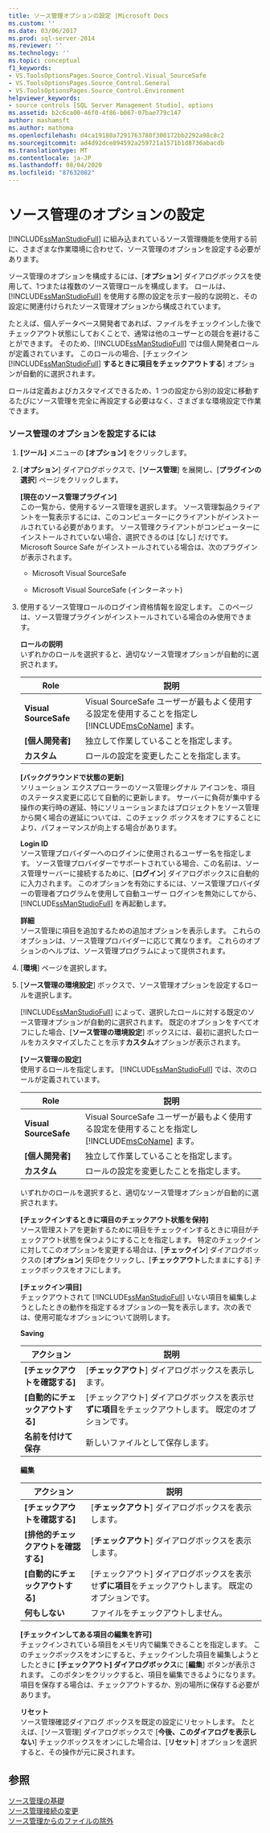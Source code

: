 ```yaml
---
title: ソース管理オプションの設定 |Microsoft Docs
ms.custom: ''
ms.date: 03/06/2017
ms.prod: sql-server-2014
ms.reviewer: ''
ms.technology: ''
ms.topic: conceptual
f1_keywords:
- VS.ToolsOptionsPages.Source_Control.Visual_SourceSafe
- VS.ToolsOptionsPages.Source_Control.General
- VS.ToolsOptionsPages.Source_Control.Environment
helpviewer_keywords:
- source controls [SQL Server Management Studio], options
ms.assetid: b2c6ca00-46f0-4f86-b067-07bae779c147
author: mashamsft
ms.author: mathoma
ms.openlocfilehash: d4ca19180a7291763780f300172bb2292a98c8c2
ms.sourcegitcommit: ad4d92dce894592a259721a1571b1d8736abacdb
ms.translationtype: MT
ms.contentlocale: ja-JP
ms.lasthandoff: 08/04/2020
ms.locfileid: "87632082"
---
```

# <a name="set-source-control-options"></a>ソース管理のオプションの設定
  [!INCLUDE[ssManStudioFull](../includes/ssmanstudiofull-md.md)] に組み込まれているソース管理機能を使用する前に、さまざまな作業環境に合わせて、ソース管理のオプションを設定する必要があります。  
  
 ソース管理のオプションを構成するには、[**オプション**] ダイアログボックスを使用して、1つまたは複数のソース管理ロールを構成します。 ロールは、[!INCLUDE[ssManStudioFull](../includes/ssmanstudiofull-md.md)] を使用する際の設定を示す一般的な説明と、その設定に関連付けられたソース管理オプションから構成されています。  
  
 たとえば、個人データベース開発者であれば、ファイルをチェックインした後でチェックアウト状態にしておくことで、通常は他のユーザーとの競合を避けることができます。 そのため、[!INCLUDE[ssManStudioFull](../includes/ssmanstudiofull-md.md)] では個人開発者ロールが定義されています。 このロールの場合、[チェックイン [!INCLUDE[ssManStudioFull](../includes/ssmanstudiofull-md.md)] **するときに項目をチェックアウトする**] オプションが自動的に選択されます。  
  
 ロールは定義およびカスタマイズできるため、1 つの設定から別の設定に移動するたびにソース管理を完全に再設定する必要はなく、さまざまな環境設定で作業できます。  
  
### <a name="to-set-source-control-options"></a>ソース管理のオプションを設定するには  
  
1.  **[ツール]** メニューの **[オプション]** をクリックします。  
  
2.  [**オプション**] ダイアログボックスで、[**ソース管理**] を展開し、[**プラグインの選択**] ページをクリックします。  
  
     **[現在のソース管理プラグイン]**  
     この一覧から、使用するソース管理を選択します。 ソース管理製品クライアントを一覧表示するには、このコンピューターにクライアントがインストールされている必要があります。 ソース管理クライアントがコンピューターにインストールされていない場合、選択できるのは [なし] だけです。 Microsoft Source Safe がインストールされている場合は、次のプラグインが表示されます。  
  
    -   Microsoft Visual SourceSafe  
  
    -   Microsoft Visual SourceSafe (インターネット)  
  
3.  使用するソース管理ロールのログイン資格情報を設定します。 このページは、ソース管理プラグインがインストールされている場合のみ使用できます。  
  
     **ロールの説明**  
     いずれかのロールを選択すると、適切なソース管理オプションが自動的に選択されます。  
  
    |Role|説明|  
    |----------|-----------------|  
    |**Visual SourceSafe**|Visual SourceSafe ユーザーが最もよく使用する設定を使用することを指定し [!INCLUDE[msCoName](../includes/msconame-md.md)] ます。|  
    |**[個人開発者]**|独立して作業していることを指定します。|  
    |**カスタム**|ロールの設定を変更したことを指定します。|  
  
     **[バックグラウンドで状態の更新]**  
     ソリューション エクスプローラーのソース管理シグナル アイコンを、項目のステータス変更に応じて自動的に更新します。 サーバーに負荷が集中する操作の実行時の遅延、特にソリューションまたはプロジェクトをソース管理から開く場合の遅延については、このチェック ボックスをオフにすることにより、パフォーマンスが向上する場合があります。  
  
     **Login ID**  
     ソース管理プロバイダーへのログインに使用されるユーザー名を指定します。 ソース管理プロバイダーでサポートされている場合、この名前は、ソース管理サーバーに接続するために、[**ログイン**] ダイアログボックスに自動的に入力されます。 このオプションを有効にするには、ソース管理プロバイダーの管理者プログラムを使用して自動ユーザー ログインを無効にしてから、[!INCLUDE[ssManStudioFull](../includes/ssmanstudiofull-md.md)] を再起動します。  
  
     **詳細**  
     ソース管理に項目を追加するための追加オプションを表示します。 これらのオプションは、ソース管理プロバイダーに応じて異なります。 これらのオプションのヘルプは、ソース管理プログラムによって提供されます。  
  
4.  [**環境**] ページを選択します。  
  
5.  [**ソース管理の環境設定**] ボックスで、ソース管理オプションを設定するロールを選択します。  
  
     [!INCLUDE[ssManStudioFull](../includes/ssmanstudiofull-md.md)] によって、選択したロールに対する既定のソース管理オプションが自動的に選択されます。 既定のオプションをすべてオフにした場合、[**ソース管理の環境設定**] ボックスには、最初に選択したロールをカスタマイズしたことを示す**カスタム**オプションが表示されます。  
  
     **[ソース管理の設定]**  
     使用するロールを指定します。 [!INCLUDE[ssManStudioFull](../includes/ssmanstudiofull-md.md)] では、次のロールが定義されています。  
  
    |Role|説明|  
    |----------|-----------------|  
    |**Visual SourceSafe**|Visual SourceSafe ユーザーが最もよく使用する設定を使用することを指定し [!INCLUDE[msCoName](../includes/msconame-md.md)] ます。|  
    |**[個人開発者]**|独立して作業していることを指定します。|  
    |**カスタム**|ロールの設定を変更したことを指定します。|  
  
     いずれかのロールを選択すると、適切なソース管理オプションが自動的に選択されます。  
  
     **[チェックインするときに項目のチェックアウト状態を保持]**  
     ソース管理ストアを更新するために項目をチェックインするときに項目がチェックアウト状態を保つようにすることを指定します。 特定のチェックインに対してこのオプションを変更する場合は、[**チェックイン**] ダイアログボックスの [**オプション**] 矢印をクリックし、[**チェックアウト**したままにする] チェックボックスをオフにします。  
  
     **[チェックイン項目]**  
     チェックアウトされて [!INCLUDE[ssManStudioFull](../includes/ssmanstudiofull-md.md)] いない項目を編集しようとしたときの動作を指定するオプションの一覧を表示します。次の表では、使用可能なオプションについて説明します。  
  
     **Saving**  
  
    |アクション|説明|  
    |------------|-----------------|  
    |**[チェックアウトを確認する]**|[**チェックアウト**] ダイアログボックスを表示します。|  
    |**[自動的にチェックアウトする]**|[チェックアウト] ダイアログボックスを表示せ**ずに項目**をチェックアウトします。 既定のオプションです。|  
    |**名前を付けて保存**|新しいファイルとして保存します。|  
  
     **編集**  
  
    |アクション|説明|  
    |------------|-----------------|  
    |**[チェックアウトを確認する]**|[**チェックアウト**] ダイアログボックスを表示します。|  
    |**[排他的チェックアウトを確認する]**|[**チェックアウト**] ダイアログボックスを表示します。|  
    |**[自動的にチェックアウトする]**|[チェックアウト] ダイアログボックスを表示せ**ずに項目**をチェックアウトします。 既定のオプションです。|  
    |**何もしない**|ファイルをチェックアウトしません。|  
  
     **[チェックインしてある項目の編集を許可]**  
     チェックインされている項目をメモリ内で編集できることを指定します。 このチェックボックスをオンにすると、チェックインした項目を編集しようとしたときに **[チェックアウト] ダイアログボックス**に [**編集**] ボタンが表示されます。 このボタンをクリックすると、項目を編集できるようになります。 項目を保存する場合は、チェックアウトするか、別の場所に保存する必要があります。  
  
     **リセット**  
     ソース管理確認ダイアログ ボックスを既定の設定にリセットします。 たとえば、[ソース管理] ダイアログボックスで [**今後、このダイアログを表示しない**] チェックボックスをオンにした場合は、[**リセット**] オプションを選択すると、その操作が元に戻されます。  
  
## <a name="see-also"></a>参照  
 [ソース管理の基礎](../../2014/database-engine/source-control-basics.md)   
 [ソース管理接続の変更](../../2014/database-engine/change-source-control-connections.md)   
 [ソース管理からのファイルの除外](../../2014/database-engine/exclude-files-from-source-control.md)  
  
  
